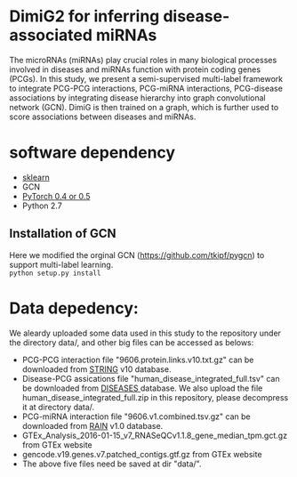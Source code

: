 # DimiG2 for inferring disease-associated miRNAs
The microRNAs (miRNAs) play crucial roles in many biological processes involved in diseases and miRNAs function with protein coding genes (PCGs). In this study, we present a semi-supervised multi-label framework to integrate PCG-PCG interactions, PCG-miRNA interactions, PCG-disease associations by integrating disease hierarchy into graph convolutional network (GCN). DimiG is then trained on a graph, which is further used to score associations between diseases and miRNAs.

# software dependency
  * <a href=https://github.com/scikit-learn/scikit-learn>sklearn</a> <br>
  * GCN
  * <a href=https://pytorch.org/>PyTorch 0.4 or 0.5</a> <br>
  * Python 2.7

## Installation of GCN
Here we modified the orginal GCN (https://github.com/tkipf/pygcn) to support multi-label learning. <br> 
```python setup.py install```

# Data depedency: <br>
We aleardy uploaded some data used in this study to the repository under the directory data/, and other big files can be accessed as belows: <br>
   - PCG-PCG interaction file "9606.protein.links.v10.txt.gz" can be downloaded from <a href="https://string-db.org/">STRING</a> v10 database. <br>
   - Disease-PCG assications file "human_disease_integrated_full.tsv" can be downloaded from <a href="https://diseases.jensenlab.org/Downloads">DISEASES </a> database. We also upload the file human_disease_integrated_full.zip in this repository, please decompress it at directory data/.  <br>
   - PCG-miRNA interaction file "9606.v1.combined.tsv.gz" can be downloaded from <a href="https://rth.dk/resources/rain/">RAIN</a> v1.0 database. <br>
   - GTEx_Analysis_2016-01-15_v7_RNASeQCv1.1.8_gene_median_tpm.gct.gz from GTEx website <br>
   - gencode.v19.genes.v7.patched_contigs.gtf.gz  from GTEx website <br>
   - The above five files need be saved at dir "data/". <br> 


